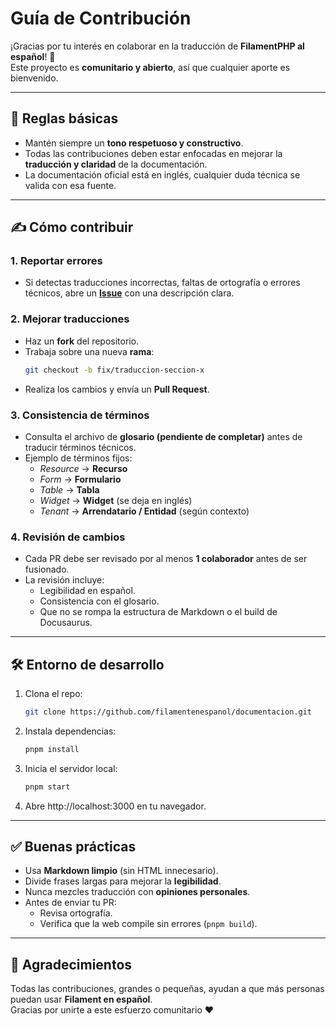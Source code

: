 # Guía de Contribución

¡Gracias por tu interés en colaborar en la traducción de **FilamentPHP al español**! 🎉  
Este proyecto es **comunitario y abierto**, así que cualquier aporte es bienvenido.

---

## 📌 Reglas básicas

- Mantén siempre un **tono respetuoso y constructivo**.
- Todas las contribuciones deben estar enfocadas en mejorar la **traducción y claridad** de la documentación.
- La documentación oficial está en inglés, cualquier duda técnica se valida con esa fuente.

---

## ✍️ Cómo contribuir

### 1. Reportar errores
- Si detectas traducciones incorrectas, faltas de ortografía o errores técnicos, abre un **[Issue](https://github.com/filamentenespanol/documentacion/issues)** con una descripción clara.

### 2. Mejorar traducciones
- Haz un **fork** del repositorio.
- Trabaja sobre una nueva **rama**:
  ```bash
  git checkout -b fix/traduccion-seccion-x
  ```
- Realiza los cambios y envía un **Pull Request**.

### 3. Consistencia de términos
- Consulta el archivo de **glosario (pendiente de completar)** antes de traducir términos técnicos.
- Ejemplo de términos fijos:
  - *Resource* → **Recurso**
  - *Form* → **Formulario**
  - *Table* → **Tabla**
  - *Widget* → **Widget** (se deja en inglés)
  - *Tenant* → **Arrendatario / Entidad** (según contexto)

### 4. Revisión de cambios
- Cada PR debe ser revisado por al menos **1 colaborador** antes de ser fusionado.
- La revisión incluye:
  - Legibilidad en español.
  - Consistencia con el glosario.
  - Que no se rompa la estructura de Markdown o el build de Docusaurus.

---

## 🛠️ Entorno de desarrollo

1. Clona el repo:
   ```bash
   git clone https://github.com/filamentenespanol/documentacion.git
   ```
2. Instala dependencias:
   ```bash
   pnpm install
   ```
3. Inicia el servidor local:
   ```bash
   pnpm start
   ```
4. Abre http://localhost:3000 en tu navegador.

---

## ✅ Buenas prácticas

- Usa **Markdown limpio** (sin HTML innecesario).
- Divide frases largas para mejorar la **legibilidad**.
- Nunca mezcles traducción con **opiniones personales**.
- Antes de enviar tu PR:
  - Revisa ortografía.
  - Verifica que la web compile sin errores (`pnpm build`).

---

## 🙌 Agradecimientos

Todas las contribuciones, grandes o pequeñas, ayudan a que más personas puedan usar **Filament en español**.  
Gracias por unirte a este esfuerzo comunitario ❤️

